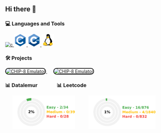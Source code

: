 ## Hi there 👋

<p align="left">
</p>

### 💻 Languages and Tools
<p align="left"> 
    <a href="https://java.com/" target="_blank" rel="noreferrer"> 
    <img src="https://github.com/user-attachments/assets/1ef9e5e9-c984-470e-9a93-4142d5da54da" alt="c" width="40" height="40"/> 
  </a> 
  <a href="https://www.cprogramming.com/" target="_blank" rel="noreferrer"> 
    <img src="https://raw.githubusercontent.com/devicons/devicon/master/icons/c/c-original.svg" alt="c" width="40" height="40"/> 
  </a> 
  <a href="https://cplusplus.com/" target="_blank" rel="noreferrer"> 
    <img src="https://raw.githubusercontent.com/devicons/devicon/master/icons/cplusplus/cplusplus-original.svg" alt="cplusplus" width="40" height="40"/> 
  </a> 
  <a href="https://www.linux.org/" target="_blank" rel="noreferrer"> 
    <img src="https://raw.githubusercontent.com/devicons/devicon/master/icons/linux/linux-original.svg" alt="linux" width="40" height="40"/> 
  </a> 
</p>

### 🛠️ Projects
<a href="https://chip8emulatorrot.netlify.app/" target="_blank">
  <img src="https://github.com/user-attachments/assets/83bc0c60-0244-4a26-a528-ecdffff82ed5" alt="CHIP-8 Emulator" width="150" style="border-radius: 50px; border: 2px solid #000;">
</a>
&nbsp;&nbsp;&nbsp;&nbsp;
<a href="https://github.com/ROT-byte/PredatorSense" target="_blank">
  <img src="https://github.com/user-attachments/assets/577c9910-d377-43e0-b2b6-e9ec1e3b85ef" alt="CHIP-8 Emulator" width="150" style="border-radius: 50px; border: 2px solid #000;">
</a>

### 📊 Datalemur &nbsp;&nbsp;&nbsp;&nbsp;&nbsp;&nbsp;&nbsp;&nbsp;&nbsp;&nbsp;&nbsp;&nbsp;&nbsp;&nbsp; 📊 Leetcode

<div style="text-align: center;">
  <span style="display: inline-block; margin-right: 40px;">
    <img src="https://github.com/ROT-byte/ProgressTracker/raw/main/progresslemur.png" alt="Datalemur Progress" width="200"/>
  </span>

  <span style="display: inline-block;">
    <img src="https://github.com/ROT-byte/ProgressTracker/raw/main/progresscode.png" alt="Leetcode Progress" width="215"/>
  </span>
</div>



<!-- Space between the two sections -->
<div style="height: 40px;"></div>



